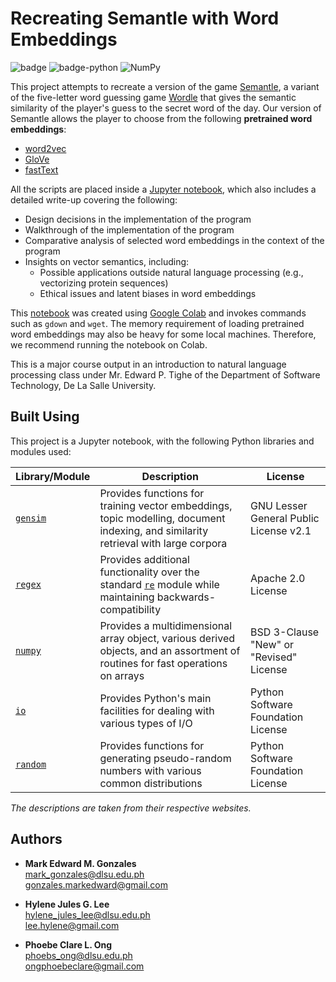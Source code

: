 # Recreating Semantle with Word Embeddings
![badge][badge-jupyter]
![badge-python](https://img.shields.io/badge/python-3670A0?style=flat&logo=python&logoColor=white)
![NumPy](https://img.shields.io/badge/numpy-%23013243.svg?style=flate&logo=numpy&logoColor=white)

This project attempts to recreate a version of the game [Semantle](https://semantle.com/), a variant of the five-letter word guessing game [Wordle](https://www.nytimes.com/games/wordle/index.html) that gives the semantic similarity of the player's guess to the secret word of the day. Our version of Semantle allows the player to choose from the following **pretrained word embeddings**:
- [word2vec](https://proceedings.neurips.cc/paper/2013/file/9aa42b31882ec039965f3c4923ce901b-Paper.pdf)
- [GloVe](https://aclanthology.org/D14-1162.pdf)
- [fastText](https://aclanthology.org/E17-2068.pdf)

All the scripts are placed inside a [Jupyter notebook](https://github.com/memgonzales/semantle-word-embeddings/blob/master/Semantle%20Recreation.ipynb), which also includes a detailed write-up covering the following:
- Design decisions in the implementation of the program
- Walkthrough of the implementation of the program
- Comparative analysis of selected word embeddings in the context of the program
- Insights on vector semantics, including:
  - Possible applications outside natural language processing (e.g., vectorizing protein sequences)
  - Ethical issues and latent biases in word embeddings

This [notebook](https://github.com/memgonzales/semantle-word-embeddings/blob/master/Semantle%20Recreation.ipynb) was created using [Google Colab](https://colab.research.google.com/) and invokes commands such as `gdown` and `wget`. The memory requirement of loading pretrained word embeddings may also be heavy for some local machines. Therefore, we recommend running the notebook on Colab.

This is a major course output in an introduction to natural language processing class under Mr. Edward P. Tighe of the Department of Software Technology, De La Salle University.

## Built Using
This project is a Jupyter notebook, with the following Python libraries and modules used:

Library/Module |	Description |	License
-- | -- | --
[`gensim`](https://radimrehurek.com/gensim/) | Provides functions for training vector embeddings, topic modelling, document indexing, and similarity retrieval with large corpora | GNU Lesser General Public License v2.1
[`regex`](https://pypi.org/project/regex/)	| Provides additional functionality over the standard [`re`](https://docs.python.org/3/library/re.html) module while maintaining backwards-compatibility	| Apache 2.0 License
<a href = "https://numpy.org/"><code>numpy</code></a> | Provides a multidimensional array object, various derived objects, and an assortment of routines for fast operations on arrays | BSD 3-Clause "New" or "Revised" License
[`io`](https://docs.python.org/3/library/io.html) | Provides Python's main facilities for dealing with various types of I/O | Python Software Foundation License
<a href = "https://docs.python.org/3/library/random.html"><code>random</code></a> | Provides functions for generating pseudo-random numbers with various common distributions | Python Software Foundation License

*The descriptions are taken from their respective websites.*

## Authors
- <b>Mark Edward M. Gonzales</b> <br/>
  mark_gonzales@dlsu.edu.ph <br/>
  gonzales.markedward@gmail.com <br/>
  
- <b>Hylene Jules G. Lee</b> <br/>
  hylene_jules_lee@dlsu.edu.ph <br/>
  lee.hylene@gmail.com
  
- <b>Phoebe Clare L. Ong</b> <br/>
  phoebs_ong@dlsu.edu.ph <br/>
  ongphoebeclare@gmail.com

[badge-jupyter]: https://img.shields.io/badge/Jupyter-F37626.svg?&style=flat&logo=Jupyter&logoColor=white
[badge-pandas]: https://img.shields.io/badge/Pandas-2C2D72?style=flat&logo=pandas&logoColor=white
[badge-numpy]: https://img.shields.io/badge/Numpy-777BB4?style=flat&logo=numpy&logoColor=white
[badge-scipy]: https://img.shields.io/badge/SciPy-654FF0?style=flat&logo=SciPy&logoColor=white
